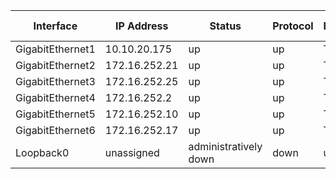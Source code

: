 



| Interface | IP Address | Status | Protocol | Method | Interface is OK |
| --------- | ---------- | ------ | -------- | ------ | --------------- |
| GigabitEthernet1 | 10.10.20.175 | up | up | TFTP | YES |
| GigabitEthernet2 | 172.16.252.21 | up | up | TFTP | YES |
| GigabitEthernet3 | 172.16.252.25 | up | up | TFTP | YES |
| GigabitEthernet4 | 172.16.252.2 | up | up | TFTP | YES |
| GigabitEthernet5 | 172.16.252.10 | up | up | TFTP | YES |
| GigabitEthernet6 | 172.16.252.17 | up | up | TFTP | YES |
| Loopback0 | unassigned | administratively down | down | unset | YES |